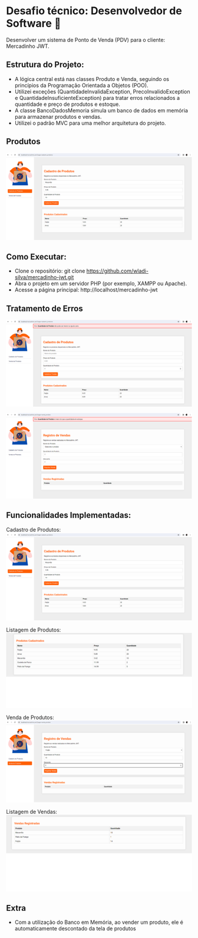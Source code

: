 
# Desafio técnico: Desenvolvedor de Software 🚀

Desenvolver um sistema de Ponto de Venda (PDV) para o
cliente: Mercadinho JWT.

## Estrutura do Projeto:

- A lógica central está nas classes Produto e Venda, seguindo os princípios da Programação Orientada a Objetos (POO).
- Utilizei exceções (QuantidadeInvalidaException, PrecoInvalidoException e QuantidadeInsuficienteException) para tratar erros relacionados a quantidade e preço de produtos e estoque.
- A classe BancoDadosMemoria simula um banco de dados em memória para armazenar produtos e vendas.
- Utilizei o padrão MVC para uma melhor arquitetura do projeto.

## Produtos

![Produtos](./assets/images/readme/cadastro-produtos.png)

## Como Executar:

- Clone o repositório: git clone https://github.com/wladi-silva/mercadinho-jwt.git
- Abra o projeto em um servidor PHP (por exemplo, XAMPP ou Apache).
- Acesse a página principal: http://localhost/mercadinho-jwt

## Tratamento de Erros

![Exception Quantidade](./assets/images/readme/exception-quantidade.png)

![Exception Insuficiente](./assets/images/readme/exception-insuficiente.png)

## Funcionalidades Implementadas:
Cadastro de Produtos:
![Produtos](./assets/images/readme/cadastro-produtos.png)

Listagem de Produtos:
![Listagem Produtos](./assets/images/readme/listagem-produtos.png)

Venda de Produtos:
![Vendas](./assets/images/readme/venda-produtos.png)

Listagem de Vendas:
![Listagem Produtos](./assets/images/readme/listagem-vendas.png)

## Extra

- Com a utilização do Banco em Memória, ao vender um produto, ele é automaticamente descontado da tela de produtos
